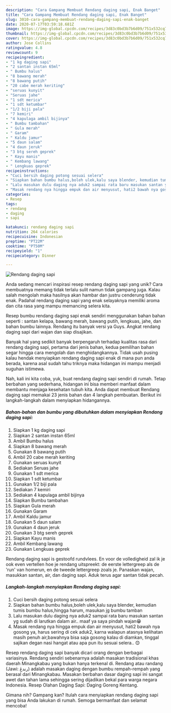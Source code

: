 ```yaml
---
description: "Cara Gampang Membuat Rendang daging sapi, Enak Banget"
title: "Cara Gampang Membuat Rendang daging sapi, Enak Banget"
slug: 3010-cara-gampang-membuat-rendang-daging-sapi-enak-banget
date: 2020-07-17T03:59:18.681Z
image: https://img-global.cpcdn.com/recipes/3d83c0bd3b7b6d09/751x532cq70/rendang-daging-sapi-foto-resep-utama.jpg
thumbnail: https://img-global.cpcdn.com/recipes/3d83c0bd3b7b6d09/751x532cq70/rendang-daging-sapi-foto-resep-utama.jpg
cover: https://img-global.cpcdn.com/recipes/3d83c0bd3b7b6d09/751x532cq70/rendang-daging-sapi-foto-resep-utama.jpg
author: Jose Collins
ratingvalue: 4.8
reviewcount: 9
recipeingredient:
- "1 kg daging sapi"
- "2 santan instan 65ml"
- " Bumbu halus"
- "8 bawang merah"
- "8 bawang putih"
- "20 cabe merah keriting"
- "seruas kunyit"
- "Seruas jahe"
- "1 sdt merica"
- "1 sdt ketumbar"
- "1/2 biji pala"
- "7 kemiri"
- "4 kapulaga ambil bijinya"
- " Bumbu tambahan"
- " Gula merah"
- " Garam"
- " Kaldu jamur"
- "5 daun salam"
- "4 daun jeruk"
- "3 btg sereh geprek"
- " Kayu manis"
- " Kembang lawang"
- " Lengkuas geprek"
recipeinstructions:
- "Cuci bersih daging potong sesuai selera"
- "Siapkan bahan bumbu halus,boleh ulek,kalu saya blender, kemudian tumis bumbu halus,hingga harum, masukan jg bumbu tamban"
- "Lalu masukan dulu daging nya aduk2 sampai rata baru masukan santan yg sudah di larutkan dalam air.. maaf ya saya pindah wajan😁"
- "Masak rendang nya hingga empuk dan air menyusut, hati2 bawah nya gosong ya, harus sering di cek aduk2, karna walapun atasnya kelihatan masih penuh air,bawahnya bisa saja gosong kalau di diamkan, tinggal sajikan degan nasi hangat atau apa pun itu sesuai selera.. 😊"
categories:
- Resep
tags:
- rendang
- daging
- sapi

katakunci: rendang daging sapi 
nutrition: 264 calories
recipecuisine: Indonesian
preptime: "PT22M"
cooktime: "PT50M"
recipeyield: "1"
recipecategory: Dinner

---
```



![Rendang daging sapi](https://img-global.cpcdn.com/recipes/3d83c0bd3b7b6d09/751x532cq70/rendang-daging-sapi-foto-resep-utama.jpg)

Anda sedang mencari inspirasi resep rendang daging sapi yang unik? Cara membuatnya memang tidak terlalu sulit namun tidak gampang juga. Kalau salah mengolah maka hasilnya akan hambar dan justru cenderung tidak enak. Padahal rendang daging sapi yang enak selayaknya memiliki aroma dan cita rasa yang mampu memancing selera kita.

Resep bumbu rendang daging sapi enak sendiri menggunakan bahan bahan seperti : santan kelapa, bawang merah, bawang putih, lengkuas, jahe, dan bahan bumbu lainnya. Rendang itu banyak versi ya Guys. Angkat rendang daging sapi dari wajan dan siap disajikan.

Banyak hal yang sedikit banyak berpengaruh terhadap kualitas rasa dari rendang daging sapi, pertama dari jenis bahan, kedua pemilihan bahan segar hingga cara mengolah dan menghidangkannya. Tidak usah pusing kalau hendak menyiapkan rendang daging sapi enak di mana pun anda berada, karena asal sudah tahu triknya maka hidangan ini mampu menjadi suguhan istimewa.


Nah, kali ini kita coba, yuk, buat rendang daging sapi sendiri di rumah. Tetap berbahan yang sederhana, hidangan ini bisa memberi manfaat dalam membantu menjaga kesehatan tubuh kita. Anda dapat membuat Rendang daging sapi memakai 23 jenis bahan dan 4 langkah pembuatan. Berikut ini langkah-langkah dalam menyiapkan hidangannya.

<!--inarticleads1-->

##### Bahan-bahan dan bumbu yang dibutuhkan dalam menyiapkan Rendang daging sapi:

1. Siapkan 1 kg daging sapi
1. Siapkan 2 santan instan 65ml
1. Ambil  Bumbu halus
1. Siapkan 8 bawang merah
1. Gunakan 8 bawang putih
1. Ambil 20 cabe merah keriting
1. Gunakan seruas kunyit
1. Sediakan Seruas jahe
1. Gunakan 1 sdt merica
1. Siapkan 1 sdt ketumbar
1. Gunakan 1/2 biji pala
1. Sediakan 7 kemiri
1. Sediakan 4 kapulaga ambil bijinya
1. Siapkan  Bumbu tambahan
1. Siapkan  Gula merah
1. Gunakan  Garam
1. Ambil  Kaldu jamur
1. Gunakan 5 daun salam
1. Gunakan 4 daun jeruk
1. Gunakan 3 btg sereh geprek
1. Siapkan  Kayu manis
1. Ambil  Kembang lawang
1. Gunakan  Lengkuas geprek


Rendang daging sapi is gestoofd rundvlees. En voor de volledigheid zal ik je ook even vertellen hoe je rendang uitspreekt: de eerste lettergreep als de &#39;run&#39; van homerun, en de tweede lettergreep zoals je. Panaskan wajan, masukkan santan, air, dan daging sapi. Aduk terus agar santan tidak pecah. 

<!--inarticleads2-->

##### Langkah-langkah menyiapkan Rendang daging sapi:

1. Cuci bersih daging potong sesuai selera
1. Siapkan bahan bumbu halus,boleh ulek,kalu saya blender, kemudian tumis bumbu halus,hingga harum, masukan jg bumbu tamban
1. Lalu masukan dulu daging nya aduk2 sampai rata baru masukan santan yg sudah di larutkan dalam air.. maaf ya saya pindah wajan😁
1. Masak rendang nya hingga empuk dan air menyusut, hati2 bawah nya gosong ya, harus sering di cek aduk2, karna walapun atasnya kelihatan masih penuh air,bawahnya bisa saja gosong kalau di diamkan, tinggal sajikan degan nasi hangat atau apa pun itu sesuai selera.. 😊


Resep rendang daging sapi banyak dicari orang dengan berbagai variasinya. Rendang sendiri sebenarnya adalah masakan tradisional khas daerah Minangkabau yang bukan hanya terkenal di. Rendang atau randang (Jawi: رندڠ) adalah masakan daging dengan bumbu rempah-rempah yang berasal dari Minangkabau. Masakan berbahan dasar daging sapi ini sangat awet dan tahan lama sehingga sering dijadikan bekal para warga negara Indonesia. Resep Olahan Daging Sapi: Daging Goreng Kentang. 

Gimana nih? Gampang kan? Itulah cara menyiapkan rendang daging sapi yang bisa Anda lakukan di rumah. Semoga bermanfaat dan selamat mencoba!
